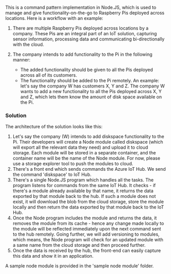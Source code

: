 This is a command pattern implementation in Node.JS, which is used to manage and give functionality-on-the-go to Raspberry Pis deployed across locations. Here is a workflow with an example:

1.  There are multiple Raspberry Pis deployed across locations by a company. These Pis are an integral part of an IoT solution, capturing sensor information, processing data and communicating bi-directionally with the cloud.

2.  The company intends to add functionality to the Pi in the following manner:
    -   The added functionality should be given to all the Pis deployed across all of its customers.
    -   The functionality should be added to the Pi remotely.
   An example: let's say the company W has customers X, Y and Z. The company W wants to add a new functionality to all the Pis deployed across X, Y and Z, which lets them know the amount of disk space available on the Pi.
   
### Solution
The architecture of the solution looks like this:
1.  Let's say the company (W) intends to add diskspace functionality to the Pi. Their developers will create a Node module called diskspace (which will export all the relevant data they need) and upload it to cloud storage. Each module will be stored in a separate container, and the container name will be the name of the Node module. For now, please use a storage explorer tool to push the modules to cloud. 
2.  There's a front end which sends commands the Azure IoT Hub. We send the command 'diskspace' to IoT Hub.
3.  There's a single Node.JS program which handles all the tasks. The program listens for commands from the same IoT Hub. It checks - if there's a module already available by that name, it returns the data exported by that module back to the hub. If such a module does not exist, it will download the blob from the cloud storage, store the module locally and then return the data exported by that module back to the IoT Hub.
4.  Once the Node program includes the module and returns the data, it removes the module from its cache - hence any change made locally to the module will be reflected immediately upon the next command sent to the hub remotely. Going further, we will add versioning to modules, which means, the Node program will check for an updated module with a same name from the cloud storage and then proceed further.
5.  Once the data is received by the hub, the front-end can easily capture this data and show it in an application.

A sample node module is provided in the 'sample node module' folder.